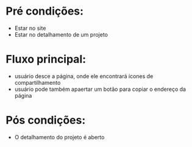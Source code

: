 # Pré condições:
- Estar no site
- Estar no detalhamento de um projeto

# Fluxo principal:
- usuário desce a página, onde ele encontrará ícones de compartilhamento
- usuário pode também apaertar um botão para copiar o endereço da página

# Pós condições:
- O detalhamento do projeto é aberto
